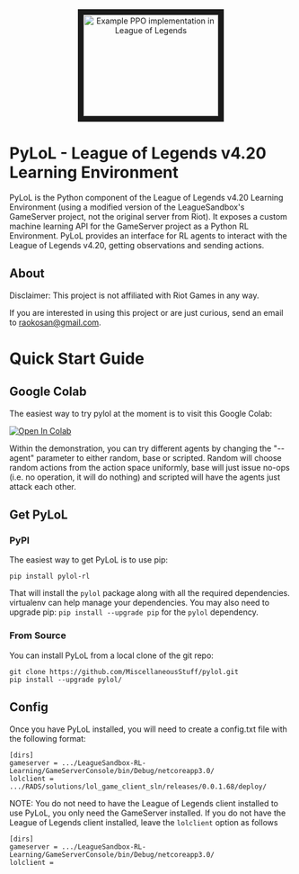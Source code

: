 <div align="center">
    <a href="https://www.youtube.com/watch?v=yVUKi63WfDA"
       target="_blank">
       <img src="http://img.youtube.com/vi/yVUKi63WfDA/0.jpg"
            alt="Example PPO implementation in League of Legends"
            width="240" height="180" border="10" />
    </a>
</div>

# PyLoL - League of Legends v4.20 Learning Environment
PyLoL is the Python component of the League of Legends v4.20 Learning Environment (using a modified version of the LeagueSandbox's GameServer project, not the original server from Riot). It exposes a custom machine learning API for the GameServer project as a Python RL Environment. PyLoL provides an interface for RL agents to interact with the League of Legends v4.20, getting observations and sending actions.

## About

Disclaimer: This project is not affiliated with Riot Games in any way.

If you are interested in using this project or are just curious,
send an email to [raokosan@gmail.com](mailto:raokosan@gmail.com).

# Quick Start Guide

## Google Colab

The easiest way to try pylol at the moment is to visit this Google Colab:

[![Open In Colab](https://colab.research.google.com/assets/colab-badge.svg)](https://colab.research.google.com/github/MiscellaneousStuff/pylol-demo/blob/main/demonstration.ipynb)

Within the demonstration, you can try different agents by changing the "--agent"
parameter to either random, base or scripted. Random will choose random actions
from the action space uniformly, base will just issue no-ops (i.e. no operation,
it will do nothing) and scripted will have the agents just attack each other.

## Get PyLoL

### PyPI

The easiest way to get PyLoL is to use pip:

```shell
pip install pylol-rl
```

That will install the `pylol` package along with all the required dependencies.
virtualenv can help manage your dependencies. You may also need to upgrade pip:
`pip install --upgrade pip` for the `pylol` dependency.

### From Source

You can install PyLoL from a local clone of the git repo:

```shell
git clone https://github.com/MiscellaneousStuff/pylol.git
pip install --upgrade pylol/
```

## Config

Once you have PyLoL installed, you will need to create a config.txt file with
the following format:

```config
[dirs]
gameserver = .../LeagueSandbox-RL-Learning/GameServerConsole/bin/Debug/netcoreapp3.0/
lolclient = .../RADS/solutions/lol_game_client_sln/releases/0.0.1.68/deploy/
```

NOTE: You do not need to have the League of Legends client installed to use PyLoL,
you only need the GameServer installed. If you do not have the League of Legends
client installed, leave the `lolclient` option as follows

```config
[dirs]
gameserver = .../LeagueSandbox-RL-Learning/GameServerConsole/bin/Debug/netcoreapp3.0/
lolclient = 
```